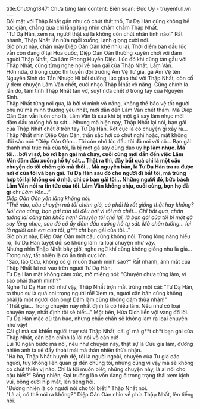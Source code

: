 title:Chương1847: Chưa từng làm
content:
Biên soạn: Đức Uy - truyenfull.vn<br>---<br>Đối mặt với Thập Nhất gần như có chút thất thố, Tư Dạ Hàn cũng không hề tức giận, chẳng qua chỉ lẳng lặng nhìn chằm chằm Thập Nhất.<br>"Tư Dạ Hàn, xem ra, ngươi thật sự là không còn chút nhân tính nào!" Rất nhanh, Thập Nhất lần nữa ngồi xuống, lạnh giọng cười nói.<br>Giờ phút này, chân mày Diệp Oản Oản khẽ nhíu lại. Thời điểm ban đầu lúc vẫn còn đang ở tại Hoa quốc, Diệp Oản Oản thường xuyên chơi với đám người Thập Nhất, Cà Lăm Phong Huyền Diệc. Lúc đó khi cùng tán gẫu với Thập Nhất, cũng từng nghe nói về bạn gái của Thập Nhất, Lâm Vân.<br>Hơn nữa, ở trong cuộc thi tuyển đội trưởng Ám Vệ Tư gia, gã Ám Vệ tên Nguyên Sinh do Tần Nhược Hi bồi dưỡng, lúc giao thủ với Thập Nhất, còn cố ý đem chuyện Lâm Vân chết, cười nhạo Thập Nhất vô năng. Cũng chính là lần đó, tâm tính Thập Nhất tan vỡ, suýt nữa chết ở trong tay của Nguyên Sinh.<br>Thập Nhất từng nói qua, là bởi vì mình vô năng, không thể bảo vệ tốt người phụ nữ mà mình thương yêu nhất, mới dẫn đến Lâm Vân chết thảm. Mà Diệp Oản Oản vẫn luôn cho là, Lâm Vân là sau khi bị một gã say làm nhục mới đâm đầu xuống hồ tự sát... Nhưng mà hiện nay, Thập Nhất lại nói, bạn gái của Thập Nhất chết ở trên tay Tư Dạ Hàn. Rốt cục là có chuyện gì xảy ra…<br>Thập Nhất nhìn Diệp Oản Oản, thần sắc hơi có chút nghi hoặc, mặt không đổi sắc nói: "Diệp Oản Oản... Tôi còn nhớ lúc đầu tôi đã nói với cô... Bạn gái thanh mai trúc mã của tôi, là bị một gã say dùng dao uy h**p làm nhục. Mà tôi... bởi vì sợ, bỏ rơi bạn gái mà chạy, cuối cùng mới dẫn đến việc Lâm Vân đâm đầu xuống hồ tự sát... Thật ra thì, đây bất quá chỉ là một câu chuyện do tôi chém gió mà thôi... Mà nguyên bản, là Tư Dạ Hàn tra ra được nơi ở của tôi và bạn gái. Tư Dạ Hàn sau đó cho người đi bắt tôi, mà trùng hợp tôi lại không có ở nhà, chỉ có bạn gái tôi... Những người đó, bức bách Lâm Vân nói ra tin tức của tôi. Lâm Vân không chịu, cuối cùng, bọn họ đã g**t ch*t Lâm Vân..."<br>Diệp Oản Oản yên lặng không nói.<br>"Thế nào, câu chuyện mà tôi chém gió, có phải là rất giống thật hay không? Nói cho cùng, bạn gái của tôi đều bởi vì tôi mà chết... Chỉ bất quá, chân tướng lại càng tàn khốc hơn! Chuyện tôi chế lại, là bạn gái của tôi bị một gã say lăng nhục, sau đó cô ấy đâm đầu xuống hồ tự sát. Mà chân tướng... lại là người anh em của tôi, g**t ch*t bạn gái của tôi…"<br>Giờ phút này, Diệp Oản Oản một câu cũng không nói. Trong lòng nàng hiểu rõ, Tư Dạ Hàn tuyệt đối sẽ không làm ra loại chuyện như vậy.<br>Nhưng nhìn Thập Nhất bây giờ, nghe ngữ khí cũng không giống như là giả... Trong này, tất nhiên là có ẩn tình cực lớn.<br>"Sao, lão Cửu, không có gì muốn thanh minh sao?" Rất nhanh, ánh mắt của Thập Nhất lại rơi vào trên người Tư Dạ Hàn.<br>Tư Dạ Hàn mặt không cảm xúc, mở miệng nói: "Chuyện chưa từng làm, vì sao phải thanh minh?"<br>Nghe Tư Dạ Hàn nói như vậy, Thập Nhất trợn mắt trừng một cái: "Tư Dạ Hàn, ta thực sự là quá coi trọng ngươi rồi! Xem ra, ngươi căn bản cũng không phải là một người đàn ông! Dám làm cũng không dám thừa nhận!"<br>"Thất gia... Trong chuyện này nhất định là có hiểu lầm. Nếu như có loại chuyện này, nhất định tôi sẽ biết..." Một bên, Hứa Dịch liền vội vàng đỡ lời.<br>Tư Dạ Hàn mặc dù tàn bạo, nhưng chắc chắn sẽ không làm ra loại chuyện như vậy!<br>Cái gì mà sai khiến người truy sát Thập Nhất, cái gì mà g**t ch*t bạn gái của Thập Nhất, căn bản chính là lời nói vô căn cứ!<br>Lui 10 ngàn bước mà nói, nếu như chuyện này, thật sự là Cửu gia làm, đương nhiên anh ta sẽ đầy thoải mái mà thản nhiên thừa nhận.<br>"Ha ha, Thập Nhất huynh đệ, tôi là người ngoài, chuyện của Tư gia các người, tuy không liên quan gì đến chúng tôi, nhưng cũng vì vậy mà sẽ không có chút thiên vị nào. Chỉ là tôi muốn biết, những chuyện này, là ai nói cho cậu biết?" Bỗng nhiên, Đại trưởng lão vốn đang ở trong trạng thái xem kịch vui, bỗng cười híp mắt, lên tiếng hỏi.<br>"Đương nhiên là có người nói cho tôi biết!" Thập Nhất nói.<br>"Là ai, có thể nói ra không?" Diệp Oản Oản nhìn về phía Thập Nhất, lên tiếng hỏi.